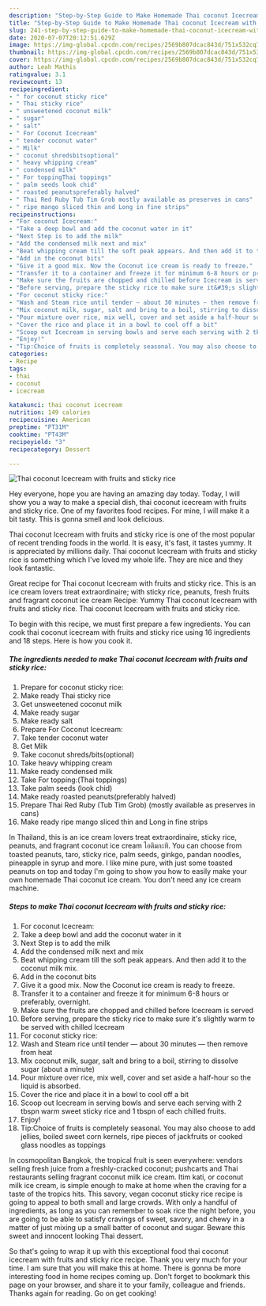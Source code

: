 ```yaml
---
description: "Step-by-Step Guide to Make Homemade Thai coconut Icecream with fruits and sticky rice"
title: "Step-by-Step Guide to Make Homemade Thai coconut Icecream with fruits and sticky rice"
slug: 241-step-by-step-guide-to-make-homemade-thai-coconut-icecream-with-fruits-and-sticky-rice
date: 2020-07-07T20:12:51.629Z
image: https://img-global.cpcdn.com/recipes/2569b807dcac843d/751x532cq70/thai-coconut-icecream-with-fruits-and-sticky-rice-recipe-main-photo.jpg
thumbnail: https://img-global.cpcdn.com/recipes/2569b807dcac843d/751x532cq70/thai-coconut-icecream-with-fruits-and-sticky-rice-recipe-main-photo.jpg
cover: https://img-global.cpcdn.com/recipes/2569b807dcac843d/751x532cq70/thai-coconut-icecream-with-fruits-and-sticky-rice-recipe-main-photo.jpg
author: Leah Mathis
ratingvalue: 3.1
reviewcount: 13
recipeingredient:
- " for coconut sticky rice"
- " Thai sticky rice"
- " unsweetened coconut milk"
- " sugar"
- " salt"
- " For Coconut Icecream"
- " tender coconut water"
- " Milk"
- " coconut shredsbitsoptional"
- " heavy whipping cream"
- " condensed milk"
- " For toppingThai toppings"
- " palm seeds look chid"
- " roasted peanutspreferably halved"
- " Thai Red Ruby Tub Tim Grob mostly available as preserves in cans"
- " ripe mango sliced thin and Long in fine strips"
recipeinstructions:
- "For coconut Icecream:"
- "Take a deep bowl and add the coconut water in it"
- "Next Step is to add the milk"
- "Add the condensed milk next and mix"
- "Beat whipping cream till the soft peak appears. And then add it to the coconut milk mix."
- "Add in the coconut bits"
- "Give it a good mix. Now the Coconut ice cream is ready to freeze."
- "Transfer it to a container and freeze it for minimum 6-8 hours or preferably, overnight."
- "Make sure the fruits are chopped and chilled before Icecream is served"
- "Before serving, prepare the sticky rice to make sure it&#39;s slightly warm to be served with chilled Icecream"
- "For coconut sticky rice:"
- "Wash and Steam rice until tender — about 30 minutes — then remove from heat"
- "Mix coconut milk, sugar, salt and bring to a boil, stirring to dissolve sugar (about a minute)"
- "Pour mixture over rice, mix well, cover and set aside a half-hour so the liquid is absorbed."
- "Cover the rice and place it in a bowl to cool off a bit"
- "Scoop out Icecream in serving bowls and serve each serving with 2 tbspn warm sweet sticky rice and 1 tbspn of each chilled fruits."
- "Enjoy!"
- "Tip:Choice of fruits is completely seasonal. You may also choose to add jellies, boiled sweet corn kernels, ripe pieces of jackfruits or cooked glass noodles as toppings"
categories:
- Recipe
tags:
- thai
- coconut
- icecream

katakunci: thai coconut icecream 
nutrition: 149 calories
recipecuisine: American
preptime: "PT31M"
cooktime: "PT43M"
recipeyield: "3"
recipecategory: Dessert

---
```



![Thai coconut Icecream with fruits and sticky rice](https://img-global.cpcdn.com/recipes/2569b807dcac843d/751x532cq70/thai-coconut-icecream-with-fruits-and-sticky-rice-recipe-main-photo.jpg)

Hey everyone, hope you are having an amazing day today. Today, I will show you a way to make a special dish, thai coconut icecream with fruits and sticky rice. One of my favorites food recipes. For mine, I will make it a bit tasty. This is gonna smell and look delicious.

Thai coconut Icecream with fruits and sticky rice is one of the most popular of recent trending foods in the world. It is easy, it's fast, it tastes yummy. It is appreciated by millions daily. Thai coconut Icecream with fruits and sticky rice is something which I've loved my whole life. They are nice and they look fantastic.

Great recipe for Thai coconut Icecream with fruits and sticky rice. This is an ice cream lovers treat extraordinaire; with sticky rice, peanuts, fresh fruits and fragrant coconut ice cream Recipe: Yummy Thai coconut Icecream with fruits and sticky rice. Thai coconut Icecream with fruits and sticky rice.


To begin with this recipe, we must first prepare a few ingredients. You can cook thai coconut icecream with fruits and sticky rice using 16 ingredients and 18 steps. Here is how you cook it.

<!--inarticleads1-->

##### The ingredients needed to make Thai coconut Icecream with fruits and sticky rice:

1. Prepare  for coconut sticky rice:
1. Make ready  Thai sticky rice
1. Get  unsweetened coconut milk
1. Make ready  sugar
1. Make ready  salt
1. Prepare  For Coconut Icecream:
1. Take  tender coconut water
1. Get  Milk
1. Take  coconut shreds/bits(optional)
1. Take  heavy whipping cream
1. Make ready  condensed milk
1. Take  For topping:(Thai toppings)
1. Take  palm seeds (look chid)
1. Make ready  roasted peanuts(preferably halved)
1. Prepare  Thai Red Ruby (Tub Tim Grob) (mostly available as preserves in cans)
1. Make ready  ripe mango sliced thin and Long in fine strips


In Thailand, this is an ice cream lovers treat extraordinaire, sticky rice, peanuts, and fragrant coconut ice cream ไอติมกะทิ. You can choose from toasted peanuts, taro, sticky rice, palm seeds, ginkgo, pandan noodles, pineapple in syrup and more. I like mine pure, with just some toasted peanuts on top and today I&#39;m going to show you how to easily make your own homemade Thai coconut ice cream. You don&#39;t need any ice cream machine. 

<!--inarticleads2-->

##### Steps to make Thai coconut Icecream with fruits and sticky rice:

1. For coconut Icecream:
1. Take a deep bowl and add the coconut water in it
1. Next Step is to add the milk
1. Add the condensed milk next and mix
1. Beat whipping cream till the soft peak appears. And then add it to the coconut milk mix.
1. Add in the coconut bits
1. Give it a good mix. Now the Coconut ice cream is ready to freeze.
1. Transfer it to a container and freeze it for minimum 6-8 hours or preferably, overnight.
1. Make sure the fruits are chopped and chilled before Icecream is served
1. Before serving, prepare the sticky rice to make sure it&#39;s slightly warm to be served with chilled Icecream
1. For coconut sticky rice:
1. Wash and Steam rice until tender — about 30 minutes — then remove from heat
1. Mix coconut milk, sugar, salt and bring to a boil, stirring to dissolve sugar (about a minute)
1. Pour mixture over rice, mix well, cover and set aside a half-hour so the liquid is absorbed.
1. Cover the rice and place it in a bowl to cool off a bit
1. Scoop out Icecream in serving bowls and serve each serving with 2 tbspn warm sweet sticky rice and 1 tbspn of each chilled fruits.
1. Enjoy!
1. Tip:Choice of fruits is completely seasonal. You may also choose to add jellies, boiled sweet corn kernels, ripe pieces of jackfruits or cooked glass noodles as toppings


In cosmopolitan Bangkok, the tropical fruit is seen everywhere: vendors selling fresh juice from a freshly-cracked coconut; pushcarts and Thai restaurants selling fragrant coconut milk ice cream. Itim kati, or coconut milk ice cream, is simple enough to make at home when the craving for a taste of the tropics hits. This savory, vegan coconut sticky rice recipe is going to appeal to both small and large crowds. With only a handful of ingredients, as long as you can remember to soak rice the night before, you are going to be able to satisfy cravings of sweet, savory, and chewy in a matter of just mixing up a small batter of coconut and sugar. Beware this sweet and innocent looking Thai dessert. 

So that's going to wrap it up with this exceptional food thai coconut icecream with fruits and sticky rice recipe. Thank you very much for your time. I am sure that you will make this at home. There is gonna be more interesting food in home recipes coming up. Don't forget to bookmark this page on your browser, and share it to your family, colleague and friends. Thanks again for reading. Go on get cooking!
